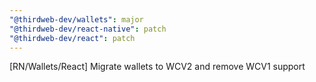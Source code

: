```yaml
---
"@thirdweb-dev/wallets": major
"@thirdweb-dev/react-native": patch
"@thirdweb-dev/react": patch
---
```


[RN/Wallets/React] Migrate wallets to WCV2 and remove WCV1 support
